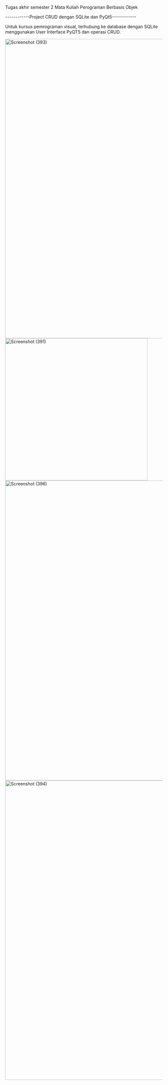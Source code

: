 
Tugas akhir semester 2 Mata Kuliah Perograman Berbasis Objek

------------Project CRUD dengan SQLite dan PyQt5------------

Untuk kursus pemrograman visual, terhubung ke database dengan SQLite menggunakan User Interface PyQT5 dan operasi CRUD.

<img width="958" alt="Screenshot (393)" src="https://user-images.githubusercontent.com/109171639/178686402-fa6717c8-b6f1-497e-bf37-ca4eff80071a.PNG">
<img width="455" alt="Screenshot (391)" src="https://user-images.githubusercontent.com/109171639/178685216-def3c305-4105-4db3-9274-8a968af11f5d.PNG">
<img width="960" alt="Screenshot (396)" src="https://user-images.githubusercontent.com/109171639/178687434-e75f8a1a-6b6a-4229-8474-4de42b14efc2.PNG">
<img width="958" alt="Screenshot (394)" src="https://user-images.githubusercontent.com/109171639/178686667-10a3d821-928b-4b02-b945-e7b51ab06aa0.PNG">
